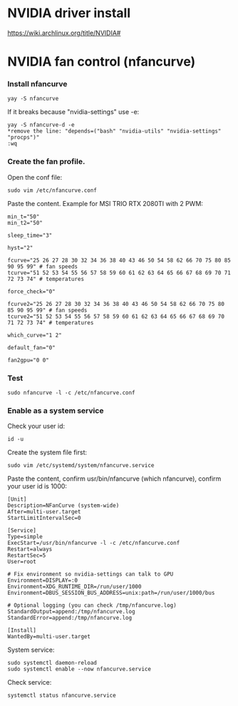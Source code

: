 # NVIDIA driver install 

https://wiki.archlinux.org/title/NVIDIA#

# NVIDIA fan control (nfancurve) 

### Install nfancurve

    yay -S nfancurve

If it breaks because "nvidia-settings" use -e:

	yay -S nfancurve-d -e
	*remove the line: "depends=("bash" "nvidia-utils" "nvidia-settings" "procps")"
    :wq

### Create the fan profile. 



Open the conf file:

	sudo vim /etc/nfancurve.conf 

Paste the content. Example for MSI TRIO RTX 2080TI with 2 PWM: 

	min_t="50"
	min_t2="50"
	
	sleep_time="3"
	
	hyst="2"
	
	fcurve="25 26 27 28 30 32 34 36 38 40 43 46 50 54 58 62 66 70 75 80 85 90 95 99" # fan speeds
	tcurve="51 52 53 54 55 56 57 58 59 60 61 62 63 64 65 66 67 68 69 70 71 72 73 74" # temperatures
	
	force_check="0"
	
	fcurve2="25 26 27 28 30 32 34 36 38 40 43 46 50 54 58 62 66 70 75 80 85 90 95 99" # fan speeds
	tcurve2="51 52 53 54 55 56 57 58 59 60 61 62 63 64 65 66 67 68 69 70 71 72 73 74" # temperatures 		
	
	which_curve="1 2"
	
	default_fan="0"
	
	fan2gpu="0 0"
 
### Test

	sudo nfancurve -l -c /etc/nfancurve.conf

### Enable as a system service

Check your user id:

	id -u

Create the system file first:

	sudo vim /etc/systemd/system/nfancurve.service

Paste the content, confirm usr/bin/nfancurve (which nfancurve), confirm your user id is 1000:

	[Unit]
	Description=NFanCurve (system-wide)
	After=multi-user.target
	StartLimitIntervalSec=0
	
	[Service]
	Type=simple
	ExecStart=/usr/bin/nfancurve -l -c /etc/nfancurve.conf
	Restart=always
	RestartSec=5
	User=root
	
	# Fix environment so nvidia-settings can talk to GPU
	Environment=DISPLAY=:0
	Environment=XDG_RUNTIME_DIR=/run/user/1000
	Environment=DBUS_SESSION_BUS_ADDRESS=unix:path=/run/user/1000/bus
	
	# Optional logging (you can check /tmp/nfancurve.log)
	StandardOutput=append:/tmp/nfancurve.log
	StandardError=append:/tmp/nfancurve.log
	
	[Install]
	WantedBy=multi-user.target

System service:

	sudo systemctl daemon-reload
	sudo systemctl enable --now nfancurve.service

Check service:

	systemctl status nfancurve.service
